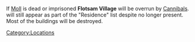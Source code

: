 If [Moll](Moll.md "wikilink") is dead or imprisoned **Flotsam Village**
will be overrun by [Cannibals](02%20-%20Projects%20&%20Wikis/Kenshi/Kenshi%20Wiki/Kenshi%20Wiki%20Template/Cannibals.md "wikilink"). [](02%20-%20Projects%20&%20Wikis/Kenshi/Kenshi%20Wiki/Kenshi%20Wiki%20Template/Flotsam_Ninjas.md) will still appear as part of the
"Residence" list despite no longer present. Most of the buildings will
be destroyed.

[Category:Locations](Category:Locations "wikilink")
